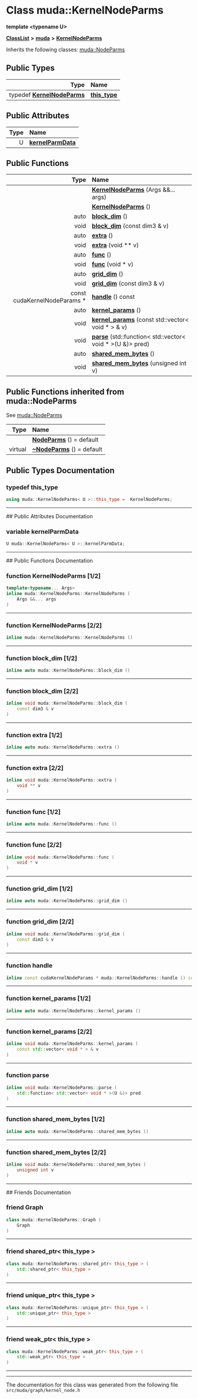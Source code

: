 

# Class muda::KernelNodeParms

**template &lt;typename U&gt;**



[**ClassList**](annotated.md) **>** [**muda**](namespacemuda.md) **>** [**KernelNodeParms**](classmuda_1_1_kernel_node_parms.md)








Inherits the following classes: [muda::NodeParms](classmuda_1_1_node_parms.md)














## Public Types

| Type | Name |
| ---: | :--- |
| typedef [**KernelNodeParms**](classmuda_1_1_kernel_node_parms.md) | [**this\_type**](#typedef-this_type)  <br> |








## Public Attributes

| Type | Name |
| ---: | :--- |
|  U | [**kernelParmData**](#variable-kernelparmdata)  <br> |
































## Public Functions

| Type | Name |
| ---: | :--- |
|   | [**KernelNodeParms**](#function-kernelnodeparms-12) (Args &&... args) <br> |
|   | [**KernelNodeParms**](#function-kernelnodeparms-22) () <br> |
|  auto | [**block\_dim**](#function-block_dim-12) () <br> |
|  void | [**block\_dim**](#function-block_dim-22) (const dim3 & v) <br> |
|  auto | [**extra**](#function-extra-12) () <br> |
|  void | [**extra**](#function-extra-22) (void \*\* v) <br> |
|  auto | [**func**](#function-func-12) () <br> |
|  void | [**func**](#function-func-22) (void \* v) <br> |
|  auto | [**grid\_dim**](#function-grid_dim-12) () <br> |
|  void | [**grid\_dim**](#function-grid_dim-22) (const dim3 & v) <br> |
|  const cudaKernelNodeParams \* | [**handle**](#function-handle) () const<br> |
|  auto | [**kernel\_params**](#function-kernel_params-12) () <br> |
|  void | [**kernel\_params**](#function-kernel_params-22) (const std::vector&lt; void \* &gt; & v) <br> |
|  void | [**parse**](#function-parse) (std::function&lt; std::vector&lt; void \* &gt;(U &)&gt; pred) <br> |
|  auto | [**shared\_mem\_bytes**](#function-shared_mem_bytes-12) () <br> |
|  void | [**shared\_mem\_bytes**](#function-shared_mem_bytes-22) (unsigned int v) <br> |


## Public Functions inherited from muda::NodeParms

See [muda::NodeParms](classmuda_1_1_node_parms.md)

| Type | Name |
| ---: | :--- |
|   | [**NodeParms**](classmuda_1_1_node_parms.md#function-nodeparms) () = default<br> |
| virtual  | [**~NodeParms**](classmuda_1_1_node_parms.md#function-nodeparms) () = default<br> |






















































## Public Types Documentation




### typedef this\_type 

```C++
using muda::KernelNodeParms< U >::this_type =  KernelNodeParms;
```




<hr>
## Public Attributes Documentation




### variable kernelParmData 

```C++
U muda::KernelNodeParms< U >::kernelParmData;
```




<hr>
## Public Functions Documentation




### function KernelNodeParms [1/2]

```C++
template<typename... Args>
inline muda::KernelNodeParms::KernelNodeParms (
    Args &&... args
) 
```




<hr>



### function KernelNodeParms [2/2]

```C++
inline muda::KernelNodeParms::KernelNodeParms () 
```




<hr>



### function block\_dim [1/2]

```C++
inline auto muda::KernelNodeParms::block_dim () 
```




<hr>



### function block\_dim [2/2]

```C++
inline void muda::KernelNodeParms::block_dim (
    const dim3 & v
) 
```




<hr>



### function extra [1/2]

```C++
inline auto muda::KernelNodeParms::extra () 
```




<hr>



### function extra [2/2]

```C++
inline void muda::KernelNodeParms::extra (
    void ** v
) 
```




<hr>



### function func [1/2]

```C++
inline auto muda::KernelNodeParms::func () 
```




<hr>



### function func [2/2]

```C++
inline void muda::KernelNodeParms::func (
    void * v
) 
```




<hr>



### function grid\_dim [1/2]

```C++
inline auto muda::KernelNodeParms::grid_dim () 
```




<hr>



### function grid\_dim [2/2]

```C++
inline void muda::KernelNodeParms::grid_dim (
    const dim3 & v
) 
```




<hr>



### function handle 

```C++
inline const cudaKernelNodeParams * muda::KernelNodeParms::handle () const
```




<hr>



### function kernel\_params [1/2]

```C++
inline auto muda::KernelNodeParms::kernel_params () 
```




<hr>



### function kernel\_params [2/2]

```C++
inline void muda::KernelNodeParms::kernel_params (
    const std::vector< void * > & v
) 
```




<hr>



### function parse 

```C++
inline void muda::KernelNodeParms::parse (
    std::function< std::vector< void * >(U &)> pred
) 
```




<hr>



### function shared\_mem\_bytes [1/2]

```C++
inline auto muda::KernelNodeParms::shared_mem_bytes () 
```




<hr>



### function shared\_mem\_bytes [2/2]

```C++
inline void muda::KernelNodeParms::shared_mem_bytes (
    unsigned int v
) 
```




<hr>## Friends Documentation





### friend Graph 

```C++
class muda::KernelNodeParms::Graph (
    Graph
) 
```




<hr>



### friend shared\_ptr&lt; this\_type &gt; 

```C++
class muda::KernelNodeParms::shared_ptr< this_type > (
    std::shared_ptr< this_type >
) 
```




<hr>



### friend unique\_ptr&lt; this\_type &gt; 

```C++
class muda::KernelNodeParms::unique_ptr< this_type > (
    std::unique_ptr< this_type >
) 
```




<hr>



### friend weak\_ptr&lt; this\_type &gt; 

```C++
class muda::KernelNodeParms::weak_ptr< this_type > (
    std::weak_ptr< this_type >
) 
```




<hr>

------------------------------
The documentation for this class was generated from the following file `src/muda/graph/kernel_node.h`

